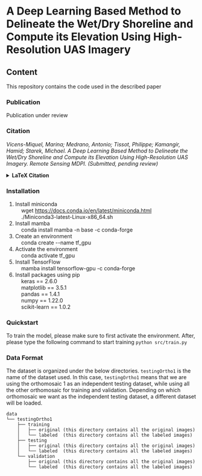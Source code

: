 # A Deep Learning Based Method to Delineate the Wet/Dry Shoreline and Compute its Elevation Using High-Resolution UAS Imagery
## Content
This repository contains the code used in the described paper

### Publication
Publication under review

### Citation<br>
<i>Vicens-Miquel, Marina; Medrano, Antonio; Tissot, Philippe; Kamangir, Hamid; Starek, Michael. A Deep Learning Based Method to Delineate the Wet/Dry Shoreline and Compute its Elevation Using High-Resolution UAS Imagery. Remote Sensing MDPI. (Submitted, pending review)</i>

<details>
  <summary><b>LaTeX Citation</b></summary>
  
        @article{vicensmiquel,
                title={A Deep Learning Based Method to Delineate the Wet/Dry Shoreline and Compute its Elevation Using High-Resolution UAS Imagery},
                author={Vicens-Miquel, Marina and Medrano, Antonio and Tissot, Philippe and Kamangir, Hamid and Starek, Michael},
                journal={Remote Sensing MDPI(Submitted, pending review)}
        }
</details>

### Installation
1) Install miniconda </br>
        &nbsp; &nbsp; wget https://docs.conda.io/en/latest/miniconda.html </br>
        &nbsp; &nbsp; ./Miniconda3-latest-Linux-x86_64.sh </br>
2) Install mamba </br>
        &nbsp; &nbsp; conda install mamba -n base -c conda-forge </br>
3) Create an environment </br>
        &nbsp; &nbsp; conda create --name tf_gpu  </br>
4) Activate the environment </br>
        &nbsp; &nbsp; conda activate tf_gpu </br>
5) Install TensorFlow </br>
        &nbsp; &nbsp; mamba install tensorflow-gpu -c conda-forge </br>
6) Install packages using pip </br>
        &nbsp; &nbsp; keras == 2.6.0    </br>
        &nbsp; &nbsp; matplotlib == 3.5.1    </br>
        &nbsp; &nbsp; pandas == 1.4.1   </br>
        &nbsp; &nbsp; numpy == 1.22.0   </br>
        &nbsp; &nbsp; scikit-learn == 1.0.2 </br>


### Quickstart
To train the model, please make sure to first activate the environment. After, please type the following command to start training `python src/train.py`



### Data Format
The dataset is organized under the below directories. `testingOrtho1` is the name of the dataset used. In this case, `testingOrtho1` means that we are using the orthomosaic 1 as an independent testing dataset, while using all the other orthomosaic for training and validation. Depending on which orthomosaic we want as the independent testing dataset, a different dataset will be loaded.
		
	data
	└── testingOrtho1
	    ├── training
	    │   ├── original (this directory contains all the original images) 
	    │   └── labeled  (this directory contains all the labeled images)
	    ├── testing
	    │   ├── original (this directory contains all the original images) 
	    │   └── labeled  (this directory contains all the labeled images)
	    └── validation
	        ├── original (this directory contains all the original images) 
	        └── labeled  (this directory contains all the labeled images)

